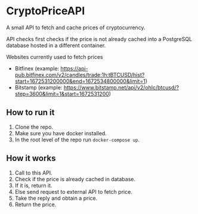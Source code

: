 # CryptoPriceAPI
A small API to fetch and cache prices of cryptocurrency.

API checks first checks if the price is not already cached into a PostgreSQL database hosted in a different container.

Websites currently used to fetch prices
- Bitfinex (example: https://api-pub.bitfinex.com/v2/candles/trade:1h:tBTCUSD/hist?start=1672531200000&end=1672534800000&limit=1)
- Bitstamp (example: https://www.bitstamp.net/api/v2/ohlc/btcusd/?step=3600&limit=1&start=1672531200)

## How to run it
1. Clone the repo.
2. Make sure you have docker installed.
3. In the root level of the repo run `docker-compose up`.

## How it works
1. Call to this API.
2. Check if the price is already cached in database.
3. If it is, return it.
4. Else send request to external API to fetch price.
5. Take the reply and obtain a price.
6. Return the price.
